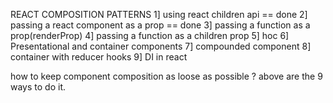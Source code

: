 REACT COMPOSITION PATTERNS
1] using react children api == done
2] passing a react component as a prop == done
3] passing a function as a prop(renderProp)
4] passing a function as a children prop
5] hoc
6] Presentational and container components
7] compounded component
8] container with reducer hooks 
9] DI in react

how to keep component composition as loose as possible ? above are the 9 ways to do it.

